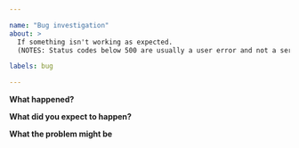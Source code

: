 ```yaml
---

name: "Bug investigation"
about: >
  If something isn't working as expected.
  (NOTES: Status codes below 500 are usually a user error and not a server error. i.e. Usually not a bug. Please search existing issues and milestones first.).

labels: bug

---
```


  <!-- Please replace all placeholders such as this below -->

**What happened?**

  <!-- Describe the problem and how to reproduce it. Add screenshots or a link to your repository if helpful. -->

**What did you expect to happen?**

  <!-- Describe what you expected to happen instead -->

**What the problem might be**

  <!-- If you have an idea where the bug might lie, please share here. Otherwise remove the whole section -->
